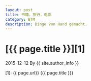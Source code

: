 ```yaml
---
layout: post
title: 书籍，旅行，电影
category: BTM
description: Dinge von Hand gemacht.
---
```

# [{{ page.title }}][1]
2015-12-12 By {{ site.author_info }}


[Mukosame]:    http://mukosame.github.io  "Mukosame"
[1]:    {{ page.url}}  ({{ page.title }})

